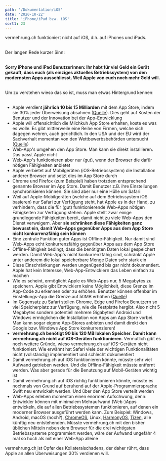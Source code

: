 ```yaml
---
path: '/Dokumentation/iOS'
date: '2020-10-22'
title: 'iPhone/iPad bzw. iOS'
sort1: 23
---
```


vermehrung.ch funktioniert nicht auf iOS, d.h. auf iPhones und iPads.<br/><br/>

Der langen Rede kurzer Sinn:<br/><br/>

**Sorry iPhone und iPad BenutzerInnen: Ihr habt für viel Geld ein Gerät gekauft, dass euch (als einziges aktuelles Betriebssystem) von den modernsten Apps ausschliesst. Weil Apple von euch noch mehr Geld will.**<br/><br/>

Um zu verstehen wieso das so ist, muss man etwas Hintergrund kennen:<br/><br/>

- Apple verdient **jährlich 10 bis 15 Milliarden** mit dem App Store, indem sie 30% jeder Überweisung absahnen ([Quelle](https://www.statista.com/chart/9671/developer-earnings-apple-app-store)). Dies geht auf Kosten der Benutzer und der Innovation bei der App-Entwicklung
- Apple will offensichtlich die Milchkuh App Store erhalten, koste es was es wolle. Es gibt mittlerweile eine Reihe von Firmen, welche sich dagegen wehren, auch gerichtlich. In den USA und der EU wird der Sachverhalt momentan von den Wettbewerbsbehörden untersucht ([Quelle](https://www.bbc.com/news/technology-54280982))
- Web-App's umgehen den App Store. Man kann sie direkt installieren. Das passt Apple nicht
- Web-App's funktionieren aber nur (gut), wenn der Browser die dafür nötigen Fähigkeiten anbietet
- Apple verbietet auf Mobilgeräten (iOS-Betriebssystem) die Installation anderer Browser und setzt dies im App Store durch
- Chrome und Firefox (zum Beispiel) haben trotzdem entsprechend genannte Browser im App Store. Damit Benutzer z.B. ihre Einstellungen synchronisieren können. Sie sind aber nur eine Hülle um Safari
- Weil auf Apple-Mobilgeräten (welche auf dem Betriebssystem iOS basieren) nur Safari zur Verfügung steht, hat Apple es in der Hand, zu verhindern, dass die für (gut) funktionierende Web-Apps nötigen Fähigkeiten zur Verfügung stehen. Apple stellt zwar einige grundlegende Fähigkeiten bereit, damit nicht zu viele Web-Apps den Dienst verweigern. Aber **sie schränken diese Fähigkeiten ganz bewusst ein, damit Web-Apps gegenüber Apps aus dem App Store nicht konkurrenzfähig sein können**
- Eine zentrale Funktion guter Apps ist Offline-Fähigkeit. Nur damit sind Web-Apps echt konkurrenzfähig gegenüber Apps aus dem App Store
- Offline-Fähigkeit bedingt, dass die benötigten Daten lokal gespeichert werden. Damit Web-App's nicht konkurrenzfähig sind, schränkt Apple unter anderem die lokal speicherbare Menge Daten sehr stark ein
- Diese Einschränkungen werden ungenügend bis gar nicht dokumentiert. Apple hat kein Interesse, Web-App-Entwicklern das Leben einfach zu machen
- Wie es scheint, ermöglicht Apple es Web-Apps nur, 5 Megabytes zu speichern. Apple gibt Entwicklern keine Möglichkeit, diese Grenze im App-Code zu erkennen oder zu erhöhen. Benutzer können offenbar im Einstellungs-App die Grenze auf 50MB erhöhen ([Quelle](https://stackoverflow.com/a/8991626/712005))
- Im Gegensatz zu Safari stellen Chrome, Edge und Firefox Benutzern so viel Speicherplatz zur Verfügung, wie die Festplatte hergibt. Also nicht 5 Megabytes sondern potentiell mehrere Gigabytes! Android und Windows ermöglichen die Installation von Apps am App Store vorbei. Man kann sogar eigene App-Stores anbieten und damit direkt den Google bzw. Windows App Store konkurrenzieren!
- **vermehrung.ch benötigt 90 bis 120 MB lokalen Speicher. Damit kann vermehrung.ch nicht auf iOS-Geräten funktionieren**. Vermutlich gibt es noch weitere Gründe, wieso vermehrung.ch auf iOS-Geräten nicht funktioniert. Wie erwähnt hat Safari viele der wichtigen Funktionalitäten nicht (vollständig) implementiert und schlecht dokumentiert
- Damit vermehrung.ch auf iOS funktionieren könnte, müsste sehr viel Aufwand getrieben werden. Und die Offline-Fähigkeit müsste entfernt werden. Was aber gerade für die Benutzung auf Mobil-Geräten wichtig ist
- Damit vermehrung.ch auf iOS richtig funktionieren könnte, müsste es nochmals von Grund auf beruhend auf der Apple-Programmiersprache Swift neu entwickelt werden. Und über den App Store verteilt werden
- Web-Apps erleben momentan einen enormen Aufschwung, denn: Entwickler können mit minimalem Mehraufwand (Web-)Apps entwickeln, die auf allen Betriebssystemen funktionieren, auf denen ein moderner Browser ausgeführt werden kann. Zum Beispiel: Windows, Android, macOS (noch?), [ChromeOS](https://www.google.com/chromebook/chrome-os/), Linux, [HarmonyOS](https://consumer.huawei.com/en/press/media-coverage/2019/huawei-new-operating-system-harmonyos), [Tizen](https://www.tizen.org/about), alle künftig neu entstehenden. Müsste vermehrung.ch mit den bisher üblichen Mitteln neben dem Browser für die drei wichtigsten Betriebssysteme programmiert werden, wäre der Aufwand ungefähr 4 mal so hoch als mit einer Web-App alleine

vermehrung.ch ist Opfer des Kollateralschadens, der daher rührt, dass Apple an allen Überweisungen 30% verdienen will.<br/><br/>
